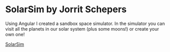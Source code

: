 # SolarSim by Jorrit Schepers

Using Angular I created a sandbox space simulator. In the simulator you can visit all the planets in our solar system (plus some moons!) or create your own one!

[SolarSim](https://jorritschepers.github.io/)
